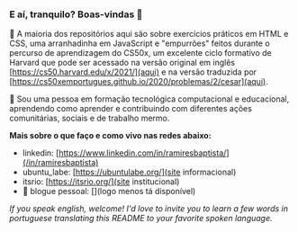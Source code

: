 ### E aí, tranquilo? Boas-vindas 🌱

🔭 A maioria dos repositórios aqui são sobre exercícios práticos em HTML e CSS, uma arranhadinha em JavaScript e "empurrões" feitos durante o percurso de aprendizagem do CS50x, um excelente ciclo formativo de Harvard que pode ser acessado na versão original em inglês [https://cs50.harvard.edu/x/2021/](aqui) e na versão traduzida por [https://cs50xemportugues.github.io/2020/problemas/2/cesar](aqui).

💬 Sou uma pessoa em formação tecnológica computacional e educacional, aprendendo como aprender e contribuindo com diferentes ações comunitárias, sociais e de trabalho mermo. 

**Mais sobre o que faço e como vivo nas redes abaixo:**

- linkedin: [https://www.linkedin.com/in/ramiresbaptista/](/in/ramiresbaptista)
- ubuntu_labe: [https://ubuntulabe.org/](site informacional) 
- itsrio: [https://itsrio.org/](site institucional)
- 🤔 blogue pessoal: [](logo menos tá disponível)

*If you speak english, welcome!*
*I'd love to invite you to learn a few words in portuguese translating this README to your favorite spoken language.*
